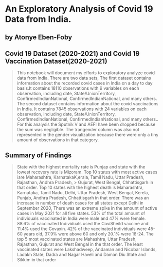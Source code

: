 # An Exploratory Analysis of Covid 19 Data from India.
## by Atonye Eben-Foby


## Covid 19 Dataset (2020-2021) and Covid 19 Vaccination Dataset(2020-2021)

 > This notebook will document my efforts to exploratory analyze covid data from India. There are two data sets, The first dataset contains information about the recorded covid cases in India on a day to day basis.It contains 18110 observations with 9 variables on each observation, including date, State/UnionTerritory, ConfirmedIndianNational, ConfirmedIndianNational, and many others. The second dataset contains information about the covid vaccinations in India. It contains 7845 observations with 24 variables on each observation, including date, State/UnionTerritory, ConfirmedIndianNational, ConfirmedIndianNational, and many others..
 > For this  analysis the Sputnik V and AEFI have been dropped because the sum was negligible. The trangender column was also not represented in the gender visualization because there were only a tiny amount of observations in that category. 

## Summary of Findings

> State with the highest mortality rate is Punjap and state with the lowest recovery rate is Mizoram.
> Top 10 states with most active cases iare Maharashtra, KarnatakaK,erala, Tamil Nadu, Uttar Pradesh, Rajasthan, Andhra Pradesh, > Gujurat, West Bengal, Chhattisgarh in that order.
> Top 10 states with the highest death is Maharashtra, Karnataka, Tamil Nadu, Delhi, Uttar Pradesh, West Bengal, Kerela, Punjab, Andhra Pradesh, Chhattisgarh in that order.
> There was an increase in number of death cases for all states except Delhi in September 2020, There was an extreme spike in the amount of active cases in May 2021 for all five states.
> 53% of the total amount of individuals vaccinated in India were male and 47% were female.
> 88.6% of vaccinated Individuals used the CoviSheild vaccine and 11.4% used the Covaxin.
> 42% of the vaccinated individuals were 45-60 years old, 37.9% were above 60 and only 20.1% were 18-24.
> The top 5 most vaccinated states are Mahashtra, Uttar Pradesh, Rajasthan, Gujurat and West Bengal in the that order.
> The least vaccinated states were Lakshadweep, Andaman and Nicobar Islands, Ladakh State, Dadra and Nagar Haveli and Daman Diu State and Sikkim in that order
